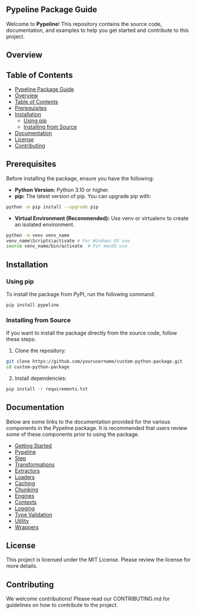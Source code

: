 ## Pypeline Package Guide

Welcome to **Pypeline**! This repository contains the source code, documentation, and examples to help you get started and contribute to this project.

## Overview

## Table of Contents

- [Pypeline Package Guide](#pypeline-package-guide)
- [Overview](#overview)
- [Table of Contents](#table-of-contents)
- [Prerequisites](#prerequisites)
- [Installation](#installation)
  - [Using pip](#using-pip)
  - [Installing from Source](#installing-from-source)
- [Documentation](#documentation)
- [License](#license)
- [Contributing](#contributing)

## Prerequisites

Before installing the package, ensure you have the following:

- **Python Version:** Python 3.10 or higher.
- **pip:** The latest version of pip. You can upgrade pip with:
```bash
python -m pip install --upgrade pip
```
- **Virtual Environment (Recommended):** Use venv or virtualenv to create an isolated environment.
```bash
python -m venv venv_name
venv_name\Scripts\activate # For Windows OS use
source venv_name/bin/activate  # For macOS use
```

## Installation

### Using pip

To install the package from PyPI, run the following command:

```bash
pip install pypeline
```

### Installing from Source
If you want to install the package directly from the source code, follow these steps:
1. Clone the repository:
```bash
git clone https://github.com/yourusername/custom-python-package.git
cd custom-python-package
```

2. Install dependencies:
```bash
pip install -r requirements.txt
```

## Documentation
Below are some links to the documentation provided for the various components in the Pypeline package. It is recommended that users review some of these components prior to using the package.

- [Getting Started](docs/-getting_started.md)
- [Pypeline](docs/pypeline.md)
- [Step](docs/step.md)
- [Transformations](docs/transformations/transformation.md)
- [Extractors](docs/-extract.md)
- [Loaders](docs/-load.md)
- [Caching](docs/cache.md)
- [Chunking](docs/chunker.md)
- [Engines](docs/-engine.md)
- [Contexts](docs/context.md)
- [Logging](docs/log.md)
- [Type Validation](docs/types.md)
- [Utility](docs/utils.md)
- [Wrappers](docs/wrappers.md)

## License
This project is licensed under the MIT License. Please review the license for more details.

## Contributing
We welcome contributions! Please read our CONTRIBUTING.md for guidelines on how to contribute to the project.